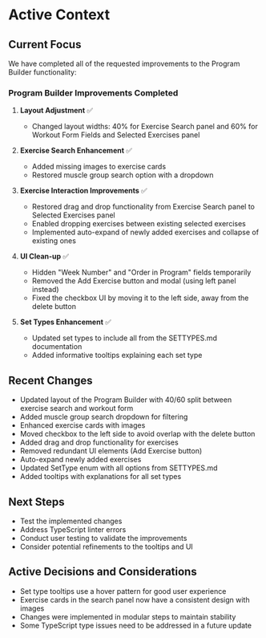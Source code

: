 # Active Context

## Current Focus
We have completed all of the requested improvements to the Program Builder functionality:

### Program Builder Improvements Completed
1. **Layout Adjustment** ✅
   - Changed layout widths: 40% for Exercise Search panel and 60% for Workout Form Fields and Selected Exercises panel
   
2. **Exercise Search Enhancement** ✅
   - Added missing images to exercise cards
   - Restored muscle group search option with a dropdown
   
3. **Exercise Interaction Improvements** ✅
   - Restored drag and drop functionality from Exercise Search panel to Selected Exercises panel
   - Enabled dropping exercises between existing selected exercises
   - Implemented auto-expand of newly added exercises and collapse of existing ones
   
4. **UI Clean-up** ✅
   - Hidden "Week Number" and "Order in Program" fields temporarily
   - Removed the Add Exercise button and modal (using left panel instead)
   - Fixed the checkbox UI by moving it to the left side, away from the delete button
   
5. **Set Types Enhancement** ✅
   - Updated set types to include all from the SETTYPES.md documentation
   - Added informative tooltips explaining each set type

## Recent Changes
- Updated layout of the Program Builder with 40/60 split between exercise search and workout form
- Added muscle group search dropdown for filtering
- Enhanced exercise cards with images
- Moved checkbox to the left side to avoid overlap with the delete button
- Added drag and drop functionality for exercises
- Removed redundant UI elements (Add Exercise button)
- Auto-expand newly added exercises
- Updated SetType enum with all options from SETTYPES.md
- Added tooltips with explanations for all set types

## Next Steps
- Test the implemented changes
- Address TypeScript linter errors
- Conduct user testing to validate the improvements
- Consider potential refinements to the tooltips and UI

## Active Decisions and Considerations
- Set type tooltips use a hover pattern for good user experience
- Exercise cards in the search panel now have a consistent design with images
- Changes were implemented in modular steps to maintain stability
- Some TypeScript type issues need to be addressed in a future update